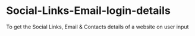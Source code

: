 # Social-Links-Email-login-details
To get the Social Links, Email &amp; Contacts details of a website on user input
